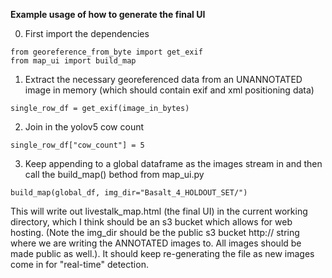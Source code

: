 
**Example usage of how to generate the final UI**

0. First import the dependencies
```
from georeference_from_byte import get_exif
from map_ui import build_map
```

1. Extract the necessary georeferenced data from an UNANNOTATED image in memory (which should contain exif and xml positioning data)
```
single_row_df = get_exif(image_in_bytes)
```
2. Join in the yolov5 cow count

```
single_row_df["cow_count"] = 5
```

3. Keep appending to a global dataframe as the images stream in and then call the build_map() bethod from map_ui.py

```
build_map(global_df, img_dir="Basalt_4_HOLDOUT_SET/")
```

This will write out livestalk_map.html (the final UI) in the current working directory, which I think should be an s3 bucket which allows for web hosting.
(Note the img_dir should be the public s3 bucket http:// string where we are writing the ANNOTATED images to. All images should be made public as well.). It should keep re-generating the file as new images come in for "real-time" detection.

